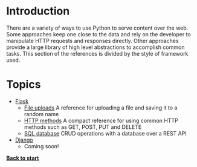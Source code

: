 # Introduction

There are a variety of ways to use Python to serve content over the web. Some approaches keep one close to the data and rely on the developer to manipulate HTTP requests and responses directly. Other approaches provide a large library of high level abstractions to accomplish common tasks. This section of the references is divided by the style of framework used.

# Topics

 - [Flask](/web/flask/)
   - [File uploads](/web/flask/file_uploads/app.py) A reference for uploading a file and saving it to a random name
   - [HTTP methods](/web/flask/http_methods/app.py) A compact reference for using common HTTP methods such as GET, POST, PUT and DELETE
   - [SQL database](/web/flask/sql_database/README.md) CRUD operations with a database over a REST API
 - [Django](/web/django/)
   - Coming soon!

**[Back to start](https://github.com/ccozad/python-playground)**